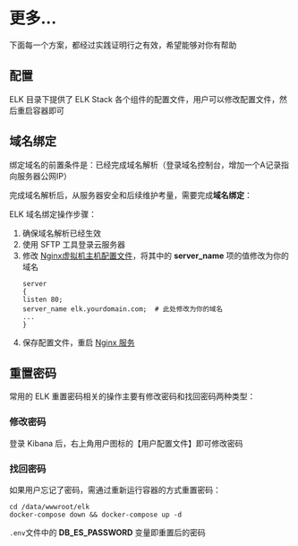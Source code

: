 # 更多...

下面每一个方案，都经过实践证明行之有效，希望能够对你有帮助

## 配置

ELK 目录下提供了 ELK Stack 各个组件的配置文件，用户可以修改配置文件，然后重启容器即可


## 域名绑定

绑定域名的前置条件是：已经完成域名解析（登录域名控制台，增加一个A记录指向服务器公网IP）  

完成域名解析后，从服务器安全和后续维护考量，需要完成**域名绑定**：

ELK 域名绑定操作步骤：

1. 确保域名解析已经生效  
2. 使用 SFTP 工具登录云服务器
3. 修改 [Nginx虚拟机主机配置文件](/zh/stack-components.md#nginx)，将其中的 **server_name** 项的值修改为你的域名
   ```text
   server
   {
   listen 80;
   server_name elk.yourdomain.com;  # 此处修改为你的域名
   ...
   }
   ```
4. 保存配置文件，重启 [Nginx 服务](/zh/admin-services.md#nginx)

## 重置密码

常用的 ELK 重置密码相关的操作主要有修改密码和找回密码两种类型：

### 修改密码

登录 Kibana 后，右上角用户图标的【用户配置文件】即可修改密码

### 找回密码

如果用户忘记了密码，需通过重新运行容器的方式重置密码：

```
cd /data/wwwroot/elk
docker-compose down && docker-compose up -d
```

`.env`文件中的 **DB_ES_PASSWORD** 变量即重置后的密码
